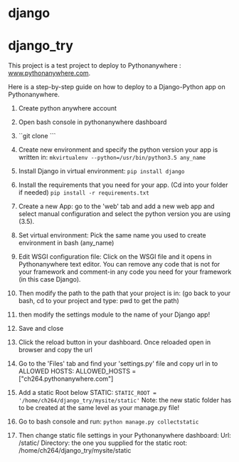 # django
# django_try

This project is a test project to deploy to Pythonanywhere : www.pythonanywhere.com.

Here is a step-by-step guide on how to deploy to a Django-Python app on Pythonanywhere.

1. Create python anywhere account
2. Open bash console in pythonanywhere dashboard
3. ``git clone <your project>``` 

4. Create new environment and specify the python version your app is written in:
```mkvirtualenv --python=/usr/bin/python3.5 any_name```

5. Install Django in virtual environment: 
```pip install django```

6. Install the requirements that you need for your app. (Cd into your folder if needed)
```pip install -r requirements.txt```


7. Create a new App: go to the 'web' tab and add a new web app and select manual configuration and select the python version you are using (3.5).

8. Set virtual environment:
Pick the same name you used to create environment in bash (any_name)

9. Edit WSGI configuration file:
Click on the WSGI file and it opens in Pythonanywhere text editor.
You can remove any code that is not for your framework and comment-in any code you need for your framework (in this case Django).

10. Then modify the path to the path that your project is in: (go back to your bash, cd to your project and type: pwd to get the path)

11. then modify the settings module to the name of your Django app! 

12. Save and close

13. Click the reload button in your dashboard. Once reloaded open in browser and copy the url

14. Go to the 'Files' tab and find your 'settings.py' file and copy url in to ALLOWED HOSTS: ALLOWED_HOSTS = ["ch264.pythonanywhere.com"]

15. Add a static Root below STATIC: 
```STATIC_ROOT = '/home/ch264/django_try/mysite/static'```
Note: the new static folder has to be created at the same level as your manage.py file!

16. Go to bash console and run:
```python manage.py collectstatic```



17. Then change static file settings in your Pythonanywhere dashboard: 
Url: /static/
Directory: the one you supplied for the static root: /home/ch264/django_try/mysite/static
